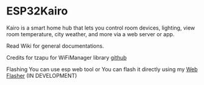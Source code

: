 # ESP32Kairo
Kairo is a smart home hub that lets you control room devices, lighting, view room temperature, city weather, and more via a web server or app.

Read Wiki for general documentations.

Credits for tzapu for WiFiManager library [github](https://github.com/tzapu/WiFiManager)

Flashing
You can use esp web tool or
You can flash it directly using my [Web Flasher](https://leanwell.github.io/esp32flasher) (IN DEVELOPMENT)
